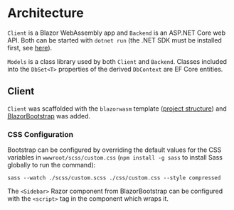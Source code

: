 # Architecture

`Client` is a Blazor WebAssembly app and `Backend` is an ASP.NET Core web API. Both can be started with `dotnet run` (the .NET SDK must be installed first, see [here](https://learn.microsoft.com/en-us/dotnet/core/get-started)).

`Models` is a class library used by both `Client` and `Backend`. Classes included into the `DbSet<T>` properties of the derived `DbContext` are EF Core entities.

## Client

`Client` was scaffolded with the `blazorwasm` template ([project structure](https://learn.microsoft.com/en-us/aspnet/core/blazor/project-structure?view=aspnetcore-8.0#blazor-webassembly)) and [BlazorBootstrap](https://demos.blazorbootstrap.com/) was added.

### CSS Configuration

Bootstrap can be configured by overriding the default values for the CSS variables in `wwwroot/scss/custom.css` (`npm install -g sass` to install Sass globally to run the command):

```
sass --watch ./scss/custom.scss ./css/custom.css --style compressed
```

The `<Sidebar>` Razor component from BlazorBootstrap can be configured with the `<script>` tag in the component which wraps it.